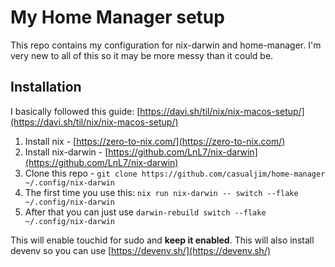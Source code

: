 # My Home Manager setup

This repo contains my configuration for nix-darwin and home-manager.  I'm very new to all of this so it may be more messy than it could be.

## Installation

I basically followed this guide: [https://davi.sh/til/nix/nix-macos-setup/](https://davi.sh/til/nix/nix-macos-setup/)

1. Install nix - [https://zero-to-nix.com/](https://zero-to-nix.com/)
2. Install nix-darwin - [https://github.com/LnL7/nix-darwin](https://github.com/LnL7/nix-darwin)
3. Clone this repo - `git clone https://github.com/casualjim/home-manager ~/.config/nix-darwin`
4. The first time you use this: `nix run nix-darwin -- switch --flake ~/.config/nix-darwin`
5. After that you can just use `darwin-rebuild switch --flake ~/.config/nix-darwin`

This will enable touchid for sudo and **keep it enabled**.
This will also install devenv so you can use [https://devenv.sh/](https://devenv.sh/)